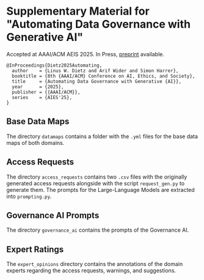 # Supplementary Material for "Automating Data Governance with Generative AI"

Accepted at AAAI/ACM AEIS 2025. In Press, [preprint](https://github.com/LinusDietz/Automating-Data-Governance/blob/main/Automating-Data-Governance.pdf) available.

```
@InProceedings{Dietz2025Automating,
  author    = {Linus W. Dietz and Arif Wider and Simon Harrer},
  booktitle = {8th {AAAI/ACM} Conference on AI, Ethics, and Society},
  title     = {Automating Data Governance with Generative {AI}},
  year      = {2025},
  publisher = {{AAAI/ACM}},
  series    = {AIES'25},
}
```

## Base Data Maps

The directory `datamaps` contains a folder with the `.yml` files for the base data maps of both domains.

## Access Requests

The directory `access_requests` contains two `.csv` files with the originally generated access requests alongside with the script `request_gen.py` to generate them. The prompts for the Large-Language Models are extracted into `prompting.py`.

## Governance AI Prompts

The directory `governance_ai` contains the prompts of the Governance AI.

## Expert Ratings

The `expert_opinions` directory contains the annotations of the domain experts regarding the access requests, warnings, and suggestions.


